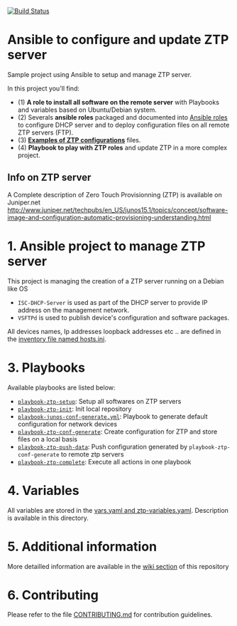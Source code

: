 [![Build Status](https://travis-ci.org/titom73/ansible-junos-ztp.svg?branch=master)](https://travis-ci.org/titom73/ansible-junos-ztp)

# Ansible to configure and update ZTP server

Sample project using Ansible to setup and manage ZTP server.

In this project you'll find:
- (1) **A role to install all software on the remote server** with Playbooks and variables based on Ubuntu/Debian system.
- (2) Severals **ansible roles** packaged and documented into [Ansible roles](roles) to configure DHCP server and to deploy configuration files on all remote ZTP servers (FTP).
- (3) **[Examples of ZTP configurations](conf/ztp)** files.
- (4) **Playbook to play with ZTP roles** and update ZTP in a more complex project.

## Info on ZTP server

A Complete description of Zero Touch Provisionning (ZTP) is available on Juniper.net
http://www.juniper.net/techpubs/en_US/junos15.1/topics/concept/software-image-and-configuration-automatic-provisioning-understanding.html

# 1. Ansible project to manage ZTP server

This project is managing the creation of a ZTP server running on a Debian like OS
- `ISC-DHCP-Server` is used as part of the DHCP server to provide IP address on the management network.
- `VSFTPd` is used to publish device's configuration and software packages.

All devices names, Ip addresses loopback addresses etc .. are defined in the [inventory file named hosts.ini](hosts.ini).

# 3. Playbooks

Available playbooks are listed below:
- [`playbook-ztp-setup`](playbook-ztp-setup.yml): Setup all softwares on ZTP servers
- [`playbook-ztp-init`](playbook-ztp-init.yml): Init local repository
- [`playbook-junos-conf-generate.yml`](playbook-junos-conf-generate.yml): Playbook to generate default configuration for network devices
- [`playbook-ztp-conf-generate`](playbook-ztp-conf-generate.yml): Create configuration for ZTP and store files on a local basis
- [`playbook-ztp-push-data`](playbook-ztp-push-data.yml): Push configuration generated by `playbook-ztp-conf-generate` to remote ztp servers
- [`playbook-ztp-complete`](`playbook-ztp-complete.yml`): Execute all actions in one playbook

# 4. Variables

All variables are stored in the [vars.yaml and ztp-variables.yaml](group_vars/all/). Description is available in this directory.

# 5. Additional information

More detailled information are available in the [wiki section](https://github.com/titom73/ansible-junos-ztp/wiki) of this repository

# 6. Contributing

Please refer to the file [CONTRIBUTING.md](CONTRIBUTING.md) for contribution guidelines.
